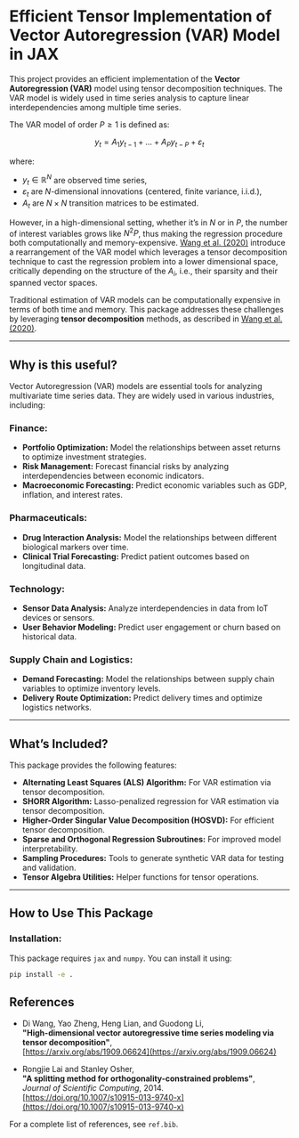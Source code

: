 # Efficient Tensor Implementation of Vector Autoregression (VAR) Model in JAX

This project provides an efficient implementation of the **Vector Autoregression (VAR)** model using tensor decomposition techniques. The VAR model is widely used in time series analysis to capture linear interdependencies among multiple time series.

The VAR model of order $P \geq 1$ is defined as:

$$
y_t = A_1 y_{t-1} + \ldots + A_P y_{t-P} + \varepsilon_t
$$

where:
- $y_t \in \mathbb{R}^N$ are observed time series,
- $\varepsilon_t$ are $N$-dimensional innovations (centered, finite variance, i.i.d.),
- $A_t$ are $N \times N$ transition matrices to be estimated.

However, in a high-dimensional setting, whether it’s in $N$ or in $P$, the number of interest variables grows like $N^2P$, thus making the regression procedure both computationally and memory-expensive. [Wang et al. (2020)](https://arxiv.org/abs/1909.06624) introduce a rearrangement of the VAR model which leverages a tensor decomposition technique to cast the regression problem into a lower dimensional space, critically depending on the structure of the $A_i$, i.e., their sparsity and their spanned vector spaces.

Traditional estimation of VAR models can be computationally expensive in terms of both time and memory. This package addresses these challenges by leveraging **tensor decomposition** methods, as described in [Wang et al. (2020)](https://arxiv.org/abs/1909.06624).

---

## Why is this useful?

Vector Autoregression (VAR) models are essential tools for analyzing multivariate time series data. They are widely used in various industries, including:

### Finance:
- **Portfolio Optimization:** Model the relationships between asset returns to optimize investment strategies.
- **Risk Management:** Forecast financial risks by analyzing interdependencies between economic indicators.
- **Macroeconomic Forecasting:** Predict economic variables such as GDP, inflation, and interest rates.

### Pharmaceuticals:
- **Drug Interaction Analysis:** Model the relationships between different biological markers over time.
- **Clinical Trial Forecasting:** Predict patient outcomes based on longitudinal data.

### Technology:
- **Sensor Data Analysis:** Analyze interdependencies in data from IoT devices or sensors.
- **User Behavior Modeling:** Predict user engagement or churn based on historical data.

### Supply Chain and Logistics:
- **Demand Forecasting:** Model the relationships between supply chain variables to optimize inventory levels.
- **Delivery Route Optimization:** Predict delivery times and optimize logistics networks.

---

## What’s Included?

This package provides the following features:
- **Alternating Least Squares (ALS) Algorithm:** For VAR estimation via tensor decomposition.
- **SHORR Algorithm:** Lasso-penalized regression for VAR estimation via tensor decomposition.
- **Higher-Order Singular Value Decomposition (HOSVD):** For efficient tensor decomposition.
- **Sparse and Orthogonal Regression Subroutines:** For improved model interpretability.
- **Sampling Procedures:** Tools to generate synthetic VAR data for testing and validation.
- **Tensor Algebra Utilities:** Helper functions for tensor operations.

---

## How to Use This Package

### Installation:
This package requires `jax` and `numpy`. You can install it using:
```bash
pip install -e .
```

## References

- Di Wang, Yao Zheng, Heng Lian, and Guodong Li,  
  **"High-dimensional vector autoregressive time series modeling via tensor decomposition"**,  
  [https://arxiv.org/abs/1909.06624](https://arxiv.org/abs/1909.06624)

- Rongjie Lai and Stanley Osher,  
  **"A splitting method for orthogonality-constrained problems"**,  
  *Journal of Scientific Computing*, 2014.  
  [https://doi.org/10.1007/s10915-013-9740-x](https://doi.org/10.1007/s10915-013-9740-x)

For a complete list of references, see `ref.bib`.